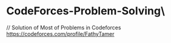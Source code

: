# CodeForces-Problem-Solving\
// Solution of Most of Problems in Codeforces
https://codeforces.com/profile/FathyTamer
 
